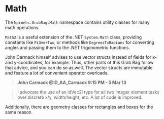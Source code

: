 Math
====

The `Npruehs.GrabBag.Math` namespace contains utility classes for many
math operations.

`Math2` is a useful extension of the .NET `System.Math` class, providing
constants like `PiOverTwo`, or methods like `DegreesToRadians` for converting
angles and passing them to the .NET trigonometric functions.

John Carmack himself advises to use vector structs instead of fields for
x- and y-coordinates, for example. Thus, other parts of this Grab Bag follow
that advice, and you can do so as well. The vector structs are immutable and
feature a lot of convenient operator overloads.

> __John Carmack @ID_AA_Carmack 9:15 PM - 5 Mar 13__

> I advocate the use of an idVec2i type for all two integer element tasks over
discrete x/y, width/height, etc. A lot of code is improved.

Additionally, there are geometry classes for rectangles and boxes for the same
reason.
